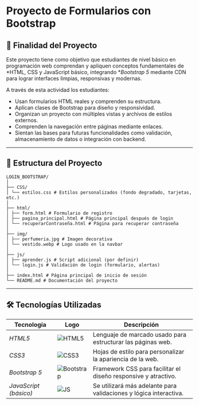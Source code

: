 # Proyecto de Formularios con Bootstrap

## 🎯 Finalidad del Proyecto
Este proyecto tiene como objetivo que estudiantes de nivel básico en programación web comprendan y apliquen conceptos fundamentales de *HTML, CSS y JavaScript básico, integrando **Bootstrap 5* mediante CDN para lograr interfaces limpias, responsivas y modernas.

A través de esta actividad los estudiantes:

- Usan formularios HTML reales y comprenden su estructura.
- Aplican clases de Bootstrap para diseño y responsividad.
- Organizan un proyecto con múltiples vistas y archivos de estilos externos.
- Comprenden la navegación entre páginas mediante enlaces.
- Sientan las bases para futuras funcionalidades como validación, almacenamiento de datos o integración con backend.

---

## 📁 Estructura del Proyecto

```plaintext
LOGIN_BOOTSTRAP/
│
├── CSS/
│ └── estilos.css # Estilos personalizados (fondo degradado, tarjetas, etc.)
│
├── html/
│ ├── form.html # Formulario de registro
│ ├── pagina_principal.html # Página principal después de login
│ └── recuperarContraseña.html # Página para recuperar contraseña
│
├── img/
│ ├── perfumeria.jpg # Imagen decorativa
│ └── vestido.webp # Logo usado en la navbar
│
├── js/
│ ├── aprender.js # Script adicional (por definir)
│ └── login.js # Validación de login (formulario, alertas)
│
├── index.html # Página principal de inicio de sesión
└── README.md # Documentación del proyecto
```

---

## 🛠 Tecnologías Utilizadas

| Tecnología        | Logo                                                                 | Descripción                                                                 |
|------------------|----------------------------------------------------------------------|-----------------------------------------------------------------------------|
| *HTML5*        | ![HTML5](https://img.icons8.com/color/48/html-5--v1.png)              | Lenguaje de marcado usado para estructurar las páginas web.                |
| *CSS3*         | ![CSS3](https://img.icons8.com/color/48/css3.png)                     | Hojas de estilo para personalizar la apariencia de la web.                 |
| *Bootstrap 5*  | ![Bootstrap](https://img.icons8.com/color/48/bootstrap.png)           | Framework CSS para facilitar el diseño responsive y atractivo.             |
| *JavaScript (básico)* | ![JS](https://img.icons8.com/color/48/javascript--v1.png)      | Se utilizará más adelante para validaciones y lógica interactiva.          |